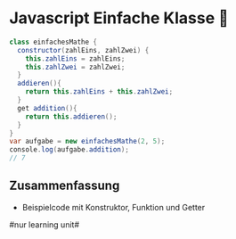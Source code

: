 # Javascript Einfache Klasse 🚙

```java
class einfachesMathe {
  constructor(zahlEins, zahlZwei) {
    this.zahlEins = zahlEins;
    this.zahlZwei = zahlZwei;
  }
  addieren(){
    return this.zahlEins + this.zahlZwei;
  }
  get addition(){
    return this.addieren();
  }
}
var aufgabe = new einfachesMathe(2, 5);
console.log(aufgabe.addition);
// 7
```

## Zusammenfassung
- Beispielcode mit Konstruktor, Funktion und Getter

#nur learning unit#